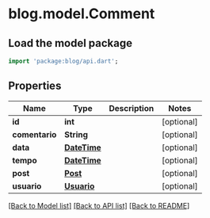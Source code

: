 # blog.model.Comment

## Load the model package
```dart
import 'package:blog/api.dart';
```

## Properties
Name | Type | Description | Notes
------------ | ------------- | ------------- | -------------
**id** | **int** |  | [optional] 
**comentario** | **String** |  | [optional] 
**data** | [**DateTime**](DateTime.md) |  | [optional] 
**tempo** | [**DateTime**](DateTime.md) |  | [optional] 
**post** | [**Post**](Post.md) |  | [optional] 
**usuario** | [**Usuario**](Usuario.md) |  | [optional] 

[[Back to Model list]](../README.md#documentation-for-models) [[Back to API list]](../README.md#documentation-for-api-endpoints) [[Back to README]](../README.md)



